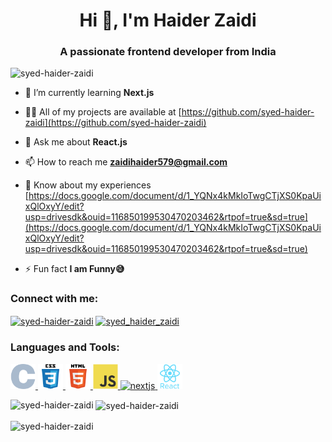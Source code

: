 <h1 align="center">Hi 👋, I'm Haider Zaidi</h1>
<h3 align="center">A passionate frontend developer from India</h3>

<p align="left"> <img src="https://komarev.com/ghpvc/?username=syed-haider-zaidi&label=Profile%20views&color=0e75b6&style=flat" alt="syed-haider-zaidi" /> </p>

- 🌱 I’m currently learning **Next.js**

- 👨‍💻 All of my projects are available at [https://github.com/syed-haider-zaidi](https://github.com/syed-haider-zaidi)

- 💬 Ask me about **React.js**

- 📫 How to reach me **zaidihaider579@gmail.com**

- 📄 Know about my experiences [https://docs.google.com/document/d/1_YQNx4kMkIoTwgCTjXS0KpaUixQlOxyY/edit?usp=drivesdk&ouid=116850199530470203462&rtpof=true&sd=true](https://docs.google.com/document/d/1_YQNx4kMkIoTwgCTjXS0KpaUixQlOxyY/edit?usp=drivesdk&ouid=116850199530470203462&rtpof=true&sd=true)

- ⚡ Fun fact **I am Funny😅**

<h3 align="left">Connect with me:</h3>
<p align="left">
<a href="https://linkedin.com/in/syed-haider-zaidi" target="blank"><img align="center" src="https://raw.githubusercontent.com/rahuldkjain/github-profile-readme-generator/master/src/images/icons/Social/linked-in-alt.svg" alt="syed-haider-zaidi" height="30" width="40" /></a>
<a href="https://instagram.com/syed_haider_zaidi" target="blank"><img align="center" src="https://raw.githubusercontent.com/rahuldkjain/github-profile-readme-generator/master/src/images/icons/Social/instagram.svg" alt="syed_haider_zaidi" height="30" width="40" /></a>
</p>

<h3 align="left">Languages and Tools:</h3>
<p align="left"> <a href="https://www.cprogramming.com/" target="_blank" rel="noreferrer"> <img src="https://raw.githubusercontent.com/devicons/devicon/master/icons/c/c-original.svg" alt="c" width="40" height="40"/> </a> <a href="https://www.w3schools.com/css/" target="_blank" rel="noreferrer"> <img src="https://raw.githubusercontent.com/devicons/devicon/master/icons/css3/css3-original-wordmark.svg" alt="css3" width="40" height="40"/> </a> <a href="https://www.w3.org/html/" target="_blank" rel="noreferrer"> <img src="https://raw.githubusercontent.com/devicons/devicon/master/icons/html5/html5-original-wordmark.svg" alt="html5" width="40" height="40"/> </a> <a href="https://developer.mozilla.org/en-US/docs/Web/JavaScript" target="_blank" rel="noreferrer"> <img src="https://raw.githubusercontent.com/devicons/devicon/master/icons/javascript/javascript-original.svg" alt="javascript" width="40" height="40"/> </a> <a href="https://nextjs.org/" target="_blank" rel="noreferrer"> <img src="https://cdn.worldvectorlogo.com/logos/nextjs-2.svg" alt="nextjs" width="40" height="40"/> </a> <a href="https://reactjs.org/" target="_blank" rel="noreferrer"> <img src="https://raw.githubusercontent.com/devicons/devicon/master/icons/react/react-original-wordmark.svg" alt="react" width="40" height="40"/> </a> </p>

<p><img align="left" src="https://github-readme-stats.vercel.app/api/top-langs?username=syed-haider-zaidi&show_icons=true&locale=en&layout=compact" alt="syed-haider-zaidi" /></p>

<p>&nbsp;<img align="center" src="https://github-readme-stats.vercel.app/api?username=syed-haider-zaidi&show_icons=true&locale=en" alt="syed-haider-zaidi" /></p>

<p><img align="center" src="https://github-readme-streak-stats.herokuapp.com/?user=syed-haider-zaidi&" alt="syed-haider-zaidi" /></p>
